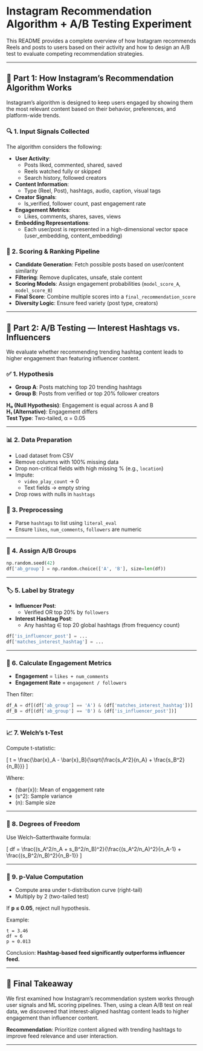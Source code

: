 # Instagram Recommendation Algorithm + A/B Testing Experiment

This README provides a complete overview of how Instagram recommends Reels and posts to users based on their activity and how to design an A/B test to evaluate competing recommendation strategies.

---

## 📌 Part 1: How Instagram’s Recommendation Algorithm Works

Instagram’s algorithm is designed to keep users engaged by showing them the most relevant content based on their behavior, preferences, and platform-wide trends.

### 🔍 1. Input Signals Collected

The algorithm considers the following:

- **User Activity**:
  - Posts liked, commented, shared, saved
  - Reels watched fully or skipped
  - Search history, followed creators
- **Content Information**:
  - Type (Reel, Post), hashtags, audio, caption, visual tags
- **Creator Signals**:
  - Is_verified, follower count, past engagement rate
- **Engagement Metrics**:
  - Likes, comments, shares, saves, views
- **Embedding Representations**:
  - Each user/post is represented in a high-dimensional vector space (user_embedding, content_embedding)

### 🧠 2. Scoring & Ranking Pipeline

- **Candidate Generation**: Fetch possible posts based on user/content similarity
- **Filtering**: Remove duplicates, unsafe, stale content
- **Scoring Models**: Assign engagement probabilities (`model_score_A`, `model_score_B`)
- **Final Score**: Combine multiple scores into a `final_recommendation_score`
- **Diversity Logic**: Ensure feed variety (post type, creators)

---

## 🧪 Part 2: A/B Testing — Interest Hashtags vs. Influencers

We evaluate whether recommending trending hashtag content leads to higher engagement than featuring influencer content.

### ✅ 1. Hypothesis

- **Group A**: Posts matching top 20 trending hashtags
- **Group B**: Posts from verified or top 20% follower creators

**H₀ (Null Hypothesis)**: Engagement is equal across A and B  
**H₁ (Alternative)**: Engagement differs  
**Test Type**: Two-tailed, α = 0.05

---

### 📊 2. Data Preparation

- Load dataset from CSV
- Remove columns with 100% missing data
- Drop non-critical fields with high missing % (e.g., `location`)
- Impute:
  - `video_play_count` → 0
  - Text fields → empty string
- Drop rows with nulls in `hashtags`

### 🧹 3. Preprocessing

- Parse `hashtags` to list using `literal_eval`
- Ensure `likes`, `num_comments`, `followers` are numeric

---

### 🧪 4. Assign A/B Groups

```python
np.random.seed(42)
df['ab_group'] = np.random.choice(['A', 'B'], size=len(df))
```

---

### 🏷️ 5. Label by Strategy

- **Influencer Post**:
  - Verified OR top 20% by `followers`
- **Interest Hashtag Post**:
  - Any hashtag ∈ top 20 global hashtags (from frequency count)

```python
df['is_influencer_post'] = ...
df['matches_interest_hashtag'] = ...
```

---

### 📐 6. Calculate Engagement Metrics

- **Engagement** = `likes + num_comments`
- **Engagement Rate** = `engagement / followers`

Then filter:

```python
df_A = df[(df['ab_group'] == 'A') & (df['matches_interest_hashtag'])]
df_B = df[(df['ab_group'] == 'B') & (df['is_influencer_post'])]
```

---

### 📈 7. Welch’s t-Test

Compute t-statistic:

\[
t = \frac{\bar{x}_A - \bar{x}_B}{\sqrt{\frac{s_A^2}{n_A} + \frac{s_B^2}{n_B}}}
\]

Where:
- \(\bar{x}\): Mean of engagement rate
- \(s^2\): Sample variance
- \(n\): Sample size

---

### 🧮 8. Degrees of Freedom

Use Welch–Satterthwaite formula:

\[
df = \frac{(s_A^2/n_A + s_B^2/n_B)^2}{\frac{(s_A^2/n_A)^2}{n_A-1} + \frac{(s_B^2/n_B)^2}{n_B-1}}
\]

---

### 🧪 9. p-Value Computation

- Compute area under t-distribution curve (right-tail)
- Multiply by 2 (two-tailed test)

If **p ≤ 0.05**, reject null hypothesis.

Example:

```
t = 3.46
df ≈ 6
p ≈ 0.013
```

Conclusion: **Hashtag-based feed significantly outperforms influencer feed.**

---

## 📌 Final Takeaway

We first examined how Instagram’s recommendation system works through user signals and ML scoring pipelines. Then, using a clean A/B test on real data, we discovered that interest-aligned hashtag content leads to higher engagement than influencer content.

**Recommendation**: Prioritize content aligned with trending hashtags to improve feed relevance and user interaction.

---
